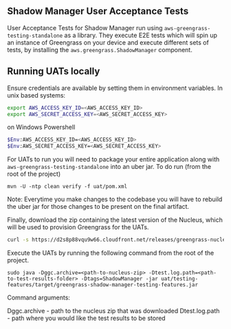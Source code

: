 ## Shadow Manager User Acceptance Tests
User Acceptance Tests for Shadow Manager run using `aws-greengrass-testing-standalone` as a library. They execute E2E
tests which will spin up an instance of Greengrass on your device and execute different sets of tests, by installing
the `aws.greengrass.ShadowManager` component.

## Running UATs locally

Ensure credentials are available by setting them in environment variables. In unix based systems:

```bash
export AWS_ACCESS_KEY_ID=<AWS_ACCESS_KEY_ID>
export AWS_SECRET_ACCESS_KEY=<AWS_SECRET_ACCESS_KEY>
```

on Windows Powershell

```bash
$Env:AWS_ACCESS_KEY_ID=<AWS_ACCESS_KEY_ID>
$Env:AWS_SECRET_ACCESS_KEY=<AWS_SECRET_ACCESS_KEY>
```

For UATs to run you will need to package your entire application along with `aws-greengrass-testing-standalone` into
an uber jar. To do run (from the root of the project)

```
mvn -U -ntp clean verify -f uat/pom.xml
```

Note: Everytime you make changes to the codebase you will have to rebuild the uber jar for those changes to be present
on the final artifact.

Finally, download the zip containing the latest version of the Nucleus, which will be used to provision Greengrass for
the UATs.

```bash
curl -s https://d2s8p88vqu9w66.cloudfront.net/releases/greengrass-nucleus-latest.zip > greengrass-nucleus-latest.zip
```

Execute the UATs by running the following command from the root of the project.

```
sudo java -Dggc.archive=<path-to-nucleus-zip> -Dtest.log.path=<path-to-test-results-folder> -Dtags=ShadowManager -jar uat/testing-features/target/greengrass-shadow-manager-testing-features.jar
```

Command arguments:

Dggc.archive - path to the nucleus zip that was downloaded
Dtest.log.path - path where you would like the test results to be stored 
